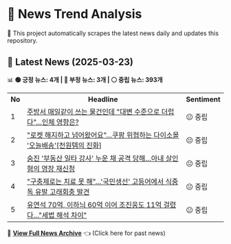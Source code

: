 # 📰 News Trend Analysis

🚀 This project automatically scrapes the latest news daily and updates this repository.

## 📅 Latest News (2025-03-23)

📊 **🟢 긍정 뉴스: 4개 | 🔴 부정 뉴스: 3개 | ⚪ 중립 뉴스: 393개**  

<table>
    <tr>
        <th>No</th>
        <th>Headline</th>
        <th>Sentiment</th>
    </tr>
    <tr>
        <td>1</td>
        <td><a href="https:///n.news.naver.com/article/277/0005565311?ntype=RANKING">주방서 매일같이 쓰는 물건인데 "대변 수준으로 더럽다"…인체 영향은?</a></td>
        <td>😐 중립</td>
    </tr>
    <tr>
        <td>2</td>
        <td><a href="https:///n.news.naver.com/article/277/0005565223?ntype=RANKING">"로켓 해지하고 넘어왔어요"…쿠팡 위협하는 다이소몰 '오늘배송'[천원템의 진화]</a></td>
        <td>😐 중립</td>
    </tr>
    <tr>
        <td>3</td>
        <td><a href="https:///n.news.naver.com/article/277/0005565305?ntype=RANKING">숨진 '부동산 일타 강사' 누운 채 공격 당해…아내 살인 혐의 영장 재신청</a></td>
        <td>😐 중립</td>
    </tr>
    <tr>
        <td>4</td>
        <td><a href="https:///n.news.naver.com/article/277/0005565248?ntype=RANKING">"구충제로는 치료 못 해"…'국민생선' 고등어에서 식중독 유발 고래회충 발견</a></td>
        <td>😐 중립</td>
    </tr>
    <tr>
        <td>5</td>
        <td><a href="https:///n.news.naver.com/article/277/0005565282?ntype=RANKING">유연석 70억, 이하늬 60억 이어 조진웅도 11억 걸렸다…"세법 해석 차이"</a></td>
        <td>😐 중립</td>
    </tr></table>  

📜 **[View Full News Archive](news_archive.md)** 👈 (Click here for past news)

